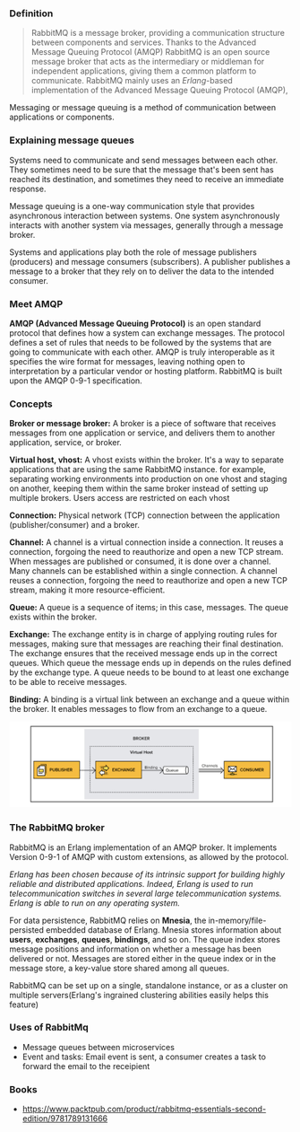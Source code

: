 ### Definition
> RabbitMQ is a message broker, providing a communication structure between components and services. Thanks to the Advanced Message Queuing Protocol (AMQP)
RabbitMQ is an open source message broker that acts as the intermediary or middleman for independent applications, giving them a common platform to communicate. RabbitMQ mainly uses an *Erlang*-based implementation of the Advanced Message Queuing Protocol (AMQP),

Messaging or message queuing is a method of communication between applications or components.

### Explaining message queues

Systems need to communicate and send messages between each other. They sometimes need to be sure that the message that's been sent has reached its destination, and sometimes they need to receive an immediate response. 

Message queuing is a one-way communication style that provides asynchronous interaction between systems.
One system asynchronously interacts with another system via messages, generally through a message broker.

Systems and applications play both the role of message publishers (producers) and message consumers (subscribers). A publisher publishes a message to a broker that they rely on to deliver the data to the intended consumer.


### Meet AMQP
**AMQP (Advanced Message Queuing Protocol)** is an open standard protocol that defines how a system can exchange messages. The protocol defines a set of rules that needs to be followed by the systems that are going to communicate with each other.
AMQP is truly interoperable as it specifies the wire format for messages, leaving nothing open to interpretation by a particular vendor or hosting platform. RabbitMQ is built upon the AMQP 0-9-1 specification.


### Concepts
**Broker or message broker:** A broker is a piece of software that receives messages from one application or service, and delivers them to another application, service, or broker.

**Virtual host, vhost:** A vhost exists within the broker. It's a way to separate applications that are using the same RabbitMQ instance. for example, separating working environments into production on one vhost and staging on another, keeping them within the same broker instead of setting up multiple brokers. Users access are restricted on each vhost

**Connection:** Physical network (TCP) connection between the application (publisher/consumer) and a broker. 

**Channel:** A channel is a virtual connection inside a connection. It reuses a connection, forgoing the need to reauthorize and open a new TCP stream. When messages are published or consumed, it is done over a channel. Many channels can be established within a single connection. A channel reuses a connection, forgoing the need to reauthorize and open a new TCP stream, making it more resource-efficient.

**Queue:** A queue is a sequence of items; in this case, messages. The queue exists within the broker.

**Exchange:** The exchange entity is in charge of applying routing rules for messages, making sure that messages are reaching their final destination. The exchange ensures that the received message ends up in the correct queues. Which queue the message ends up in depends on the rules defined by the exchange type. A queue needs to be bound to at least one exchange to be able to receive messages. 

**Binding:** A binding is a virtual link between an exchange and a queue within the broker. It enables messages to flow from an exchange to a queue.

![Internal Architecture](./internal-architecture.png)


### The RabbitMQ broker

RabbitMQ is an Erlang implementation of an AMQP broker. It implements Version 0-9-1 of AMQP with custom extensions, as allowed by the protocol. 

*Erlang has been chosen because of its intrinsic support for building highly reliable and distributed applications. Indeed, Erlang is used to run telecommunication switches in several large telecommunication systems. Erlang is able to run on any operating system.*

For data persistence, RabbitMQ relies on **Mnesia**, the in-memory/file-persisted embedded database of Erlang. Mnesia stores information about **users**, **exchanges**, **queues**, **bindings**, and so on. The queue index stores message positions and information on whether a message has been delivered or not. Messages are stored either in the queue index or in the message store, a key-value store shared among all queues.

RabbitMQ can be set up on a single, standalone instance, or as a cluster on multiple servers(Erlang's ingrained clustering abilities easily helps this feature)


### Uses of RabbitMq

- Message queues between microservices
- Event and tasks: Email event is sent, a consumer creates a task to forward the email to the receipient

### Books
- https://www.packtpub.com/product/rabbitmq-essentials-second-edition/9781789131666